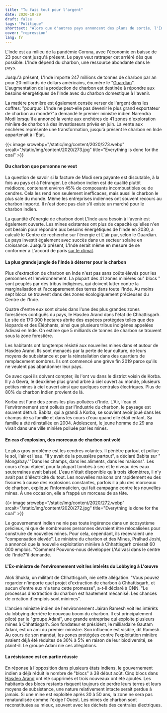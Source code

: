 ```yaml
---
title: "Tu fais tout pour l'argent"
date: 2020-10-29
draft: false
tags: "Politique"
shorttext: "Alors que d'autres pays annoncent des plans de sortie, l'Inde veut sauver l'économie avec le charbon."
cover: "repression"
lang: fr
---
```


L'Inde est au milieu de la pandémie Corona, avec l'économie en baisse de 23 pour cent jusqu'à présent. Le pays veut rattraper cet arriéré dès que possible. L'Inde dépend du charbon, une ressource abondante dans le pays.

Jusqu'à présent, L'Inde importe 247 millions de tonnes de charbon par an pour 20 milliards de dollars américains, énumère le "[Guardian](https://www.theguardian.com/world/2020/aug/08/india-prime-minister-narendra-modi-plans-to-fell-ancient-forest-to-create-40-new-coal-fields "India plans to fell ancient forest to create 40 new coalfields")". L'augmentation de la production de charbon est destinée à répondre aux besoins énergétiques de l'Inde avec du charbon domestique à l'avenir.

La matière première est également censée verser de l'argent dans les coffres: "pourquoi L'Inde ne peut-elle pas devenir le plus grand exportateur de charbon au monde?"a demandé le premier ministre indien Narendra Modi lorsqu'il a annoncé la vente aux enchères de 41 zones d'exploration minière de charbon à des investisseurs privés en juin. La vente aux enchères représente une transformation, jusqu'à présent le charbon en Inde appartenait à l'État.

{{< image srcwebp="/static/img/content/2020/273.webp" srcalt="/static/img/content/2020/273.jpg" title="Everything is done for the coal" >}}

#### Du charbon que personne ne veut

La question de savoir si la facture de Modi sera payante est discutable, à la fois au pays et à l'étranger. Le charbon indien est de qualité plutôt médiocre, contenant environ 45% de composants incombustibles ou de cendres. Cela les rend non seulement inefficaces, mais aussi le charbon le plus sale du monde. Même les entreprises indiennes ont souvent recours au charbon importé. Il n'est donc pas clair s'il existe un marché pour le charbon Indien.

La quantité d'énergie de charbon dont L'Inde aura besoin à l'avenir est également ouverte. Les mines existantes ont plus de capacité qu'elles n'en ont besoin pour répondre aux besoins énergétiques de l'Inde en 2030, a calculé le Centre de recherche sur l'énergie et L'air pur, selon le Guardian. Le pays investit également avec succès dans un secteur solaire en croissance. Jusqu'à présent, L'Inde serait même en mesure de se conformer à L'accord de paris [sur le climat](https://edition.cnn.com/interactive/2020/09/world/climate-covid-money-intl/ "The one chance we have").

#### La plus grande jungle de l'Inde à déterrer pour le charbon

Plus d'extraction de charbon en Inde n'est pas sans coûts élevés pour les personnes et l'environnement. La plupart des 41 zones minières ou" blocs " sont peuplés par des tribus indigènes, qui doivent lutter contre la marginalisation et l'accaparement des terres dans toute l'Inde. Au moins sept blocs se trouvent dans des zones écologiquement précieuses du Centre de l'Inde.

Quatre d'entre eux sont situés dans l'une des plus grandes zones forestières contiguës du pays, le Hasdeo Arand dans l'état de Chhattisgarh. Le site de 170 000 hectares abrite des espèces protégées telles que des léopards et des Éléphants, ainsi que plusieurs tribus indigènes appelées Adivasi en Inde. On estime que 5 milliards de tonnes de charbon se trouvent sous la zone forestière.

Les habitants ont longtemps résisté aux nouvelles mines dans et autour de Hasdeo Arand. Ils sont menacés par la perte de leur culture, de leurs moyens de subsistance et par la réinstallation dans des quartiers de remplacement sombres. Ils ont commencé une grève fin 2019 parce qu'ils ne veulent pas abandonner leur pays.

Ce avec quoi ils doivent compter, ils l'ont vu dans le district voisin de Korba. Il y a Gevra, le deuxième plus grand arbre à ciel ouvert au monde, plusieurs petites mines à ciel ouvert ainsi que quelques centrales électriques. Plus de 80% du charbon Indien provient de là.

Korba est l'une des zones les plus polluées d'Inde. L'Air, l'eau et l'environnement sont pollués par l'industrie du charbon, le paysage est souvent détruit. Babita, qui a grandi à Korba, se souvient avoir joué dans les champs de sa famille et dans les cours d'eau quand elle était enfant. Sa famille a été réinstallée en 2004. Adolescent, le jeune homme de 29 ans vivait dans une ville minière polluée par les mines.

#### En cas d'explosion, des morceaux de charbon ont volé

Le plus gros problème est les cendres volantes. Il pénètre partout et pollue le sol, l'air et l'eau. "Il y avait de la poussière partout", a déclaré Babita sur " Mongabay.""Dans les champs, dans les aliments, dans les maisons". Les cours d'eau étaient pour la plupart tombés à sec et le niveau des eaux souterraines avait baissé. L'eau n'était disponible qu'à trois kilomètres, il n'y avait pas d'électricité du tout. Les nouvelles maisons ont rapidement eu des fissures à cause des explosions constantes, parfois il a plu des morceaux de charbon, explique l'informaticien, qui fait campagne contre les nouvelles mines. À une occasion, elle a frappé un morceau de sa tête.

{{< image srcwebp="/static/img/content/2020/272.webp" srcalt="/static/img/content/2020/272.jpg" title="Everything is done for the coal" >}}

Le gouvernement indien ne nie pas toute ingérence dans un écosystème précieux, ni que de nombreuses personnes devraient être relocalisées pour construire de nouvelles mines. Pour cela, cependant, ils recevraient une "compensation élevée". Le ministre du charbon et des Mines, Pralhad Joshi, a annoncé que la nouvelle exploitation minière à Chhattisgarh créerait 60 000 emplois. "Comment Pouvons-nous développer L'Adivasi dans le centre de l'Inde?"il demande.

#### L'Ex-ministre de l'environnement voit les intérêts du Lobbying à L'œuvre

Alok Shukla, un militant de Chhattisgarh, nie cette allégation. "Vous pouvez regarder n'importe quel projet d'extraction de charbon à Chhattisgarh, et aucun d'entre eux n'a tenu cette promesse", a-t-il déclaré à CNN. "Le processus d'extraction du charbon est hautement mécanisé. Les chances de création d'emplois sont minimes".

L'ancien ministre indien de l'environnement Jairan Ramesh voit les intérêts du lobbying derrière le nouveau boom du charbon. Il est principalement piloté par le "groupe Adani", une grande entreprise qui exploite plusieurs mines à Chhattisgarh. Son fondateur et président, le milliardaire Gautam Adani, est un ami du premier ministre. Son influence est visible, dit Ramesh. Au cours de son mandat, les zones protégées contre l'exploitation minière avaient déjà été réduites de 30% à 5% en raison de leur biodiversité, se plaint-il. Le groupe Adani nie ces allégations.

#### La résistance est en partie réussie

En réponse à l'opposition dans plusieurs états indiens, le gouvernement indien a déjà réduit le nombre de "blocs" à 38 début août. Cinq blocs dans [Hasdeo Arand](https://www.hindustantimes.com/india-news/no-coal-mining-in-hasdeo-arand-coal-ministry-accepts-chhattisgarh-govt-proposal/story-VlyluqQtbv0OPd6hK01h3H.html "Coal ministry accepts Chhattisgarh govt proposal") ont été supprimés et trois nouveaux ont été ajoutés. Les habitants des blocs restants risquent toujours de perdre leurs terres et leurs moyens de subsistance, une nature relativement intacte serait perdue à jamais. Si une mine est exploitée après 30 à 50 ans, la zone ne sera pas renaturalisée comme l'exige l'Ouest. Les mines de charbon sont reconstituées au mieux, souvent avec les déchets des centrales électriques.
